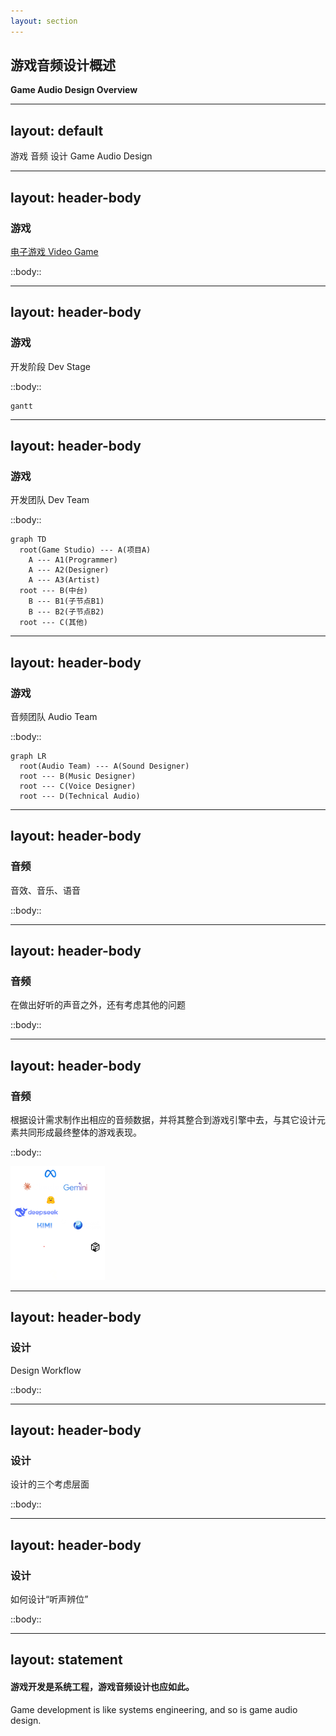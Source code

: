 ```yaml
---
layout: section
---
```


## 游戏音频设计概述
**Game Audio Design Overview**

---
layout: default
---

<div class="flex items-center justify-center text-center mt-50">
  <div class="grid grid-cols-3 gap-4">
    <span class="text-red-500 font-bold text-4xl tracking-widest">游戏</span>
    <span class="text-green-500 font-bold text-4xl tracking-widest">音频</span>
    <span class="text-blue-500 font-bold text-4xl tracking-widest">设计</span>
    <span class="text-red-500 font-bold text-2xl tracking-wide">Game</span>
    <span class="text-green-500 font-bold text-2xl tracking-wide">Audio</span>
    <span class="text-blue-500 font-bold text-2xl tracking-wide">Design</span>
  </div>
</div>

<!--概述：游戏·音频·设计-->

---
layout: header-body
---

### <span class="text-red-500">游戏</span>
[电子游戏 Video Game](https://en.wikipedia.org/wiki/Video_game)

::body::

<!--
- 互动媒体
- 趋势：平台之间的性能差距越来越小，多端游戏涌现
-->

---
layout: header-body
---

### <span class="text-red-500">游戏</span>
开发阶段 Dev Stage

::body::

```mermaid {theme: 'neutral', scale: '0.6'}
gantt
```
<!--
https://www.ubisoft.com/en-us/company/how-we-make-games/creative-process
-->

---
layout: header-body
---

### <span class="text-red-500">游戏</span>
开发团队 Dev Team

::body::

```mermaid {theme: 'neutral', scale: '0.8'}
graph TD
  root(Game Studio) --- A(项目A)
    A --- A1(Programmer)
    A --- A2(Designer)
    A --- A3(Artist)
  root --- B(中台)
    B --- B1(子节点B1)
    B --- B2(子节点B2)
  root --- C(其他)
```

<!--
音频组在什么位置
音频会跟各个工种和模块打交道：材质、动画、特效、关卡……
-->

---
layout: header-body
---

### <span class="text-red-500">游戏</span>
音频团队 Audio Team

::body::

```mermaid {theme: 'neutral', scale: '0.8'}
graph LR
  root(Audio Team) --- A(Sound Designer)
  root --- B(Music Designer)
  root --- C(Voice Designer)
  root --- D(Technical Audio)
```

<!--
- 音频组内部的分工形式
- 技术音频是什么
- 怎么成为 Lead Audio Designer
-->

---
layout: header-body
---

### <span class="text-green-500">音频</span>
音效、音乐、语音

::body::

<!--
-->

---
layout: header-body
---

### <span class="text-green-500">音频</span>
在做出好听的声音之外，还有考虑其他的问题

::body::

<!--
既有艺术创作方面的制作能力，还有技术思维方面的实现能力。
-->

---
layout: header-body
---

### <span class="text-green-500">音频</span>
根据设计需求制作出相应的音频数据，并将其整合到游戏引擎中去，与其它设计元素共同形成最终整体的游戏表现。

::body::

<img src="/ai-tool-logo.png" alt="AI Tool Logo" style="width: 30%; height: auto;">

<!--
the core audio data
-->

---
layout: header-body
---

### <span class="text-blue-500">设计</span>
Design Workflow

::body::

<!--
游戏音频设计工作流，包含前期设计、功能开发、资源制作、数据整合与测试优化等环节的迭代式开发流程
-->

---
layout: header-body
---

### <span class="text-blue-500">设计</span>
设计的三个考虑层面

::body::

<!--
设计的三个考虑层面：
- 美学
- 功能
- 与游戏类型和玩法机制相结合
-->

---
layout: header-body
---

### <span class="text-blue-500">设计</span>
如何设计“听声辨位”

::body::

<!--
-->

---
layout: statement
---

#### 游戏开发是系统工程，游戏音频设计也应如此。
Game development is like systems engineering, and so is game audio design.